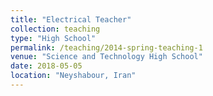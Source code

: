 ```yaml
---
title: "Electrical Teacher"
collection: teaching
type: "High School"
permalink: /teaching/2014-spring-teaching-1
venue: "Science and Technology High School"
date: 2018-05-05
location: "Neyshabour, Iran"
---
```

